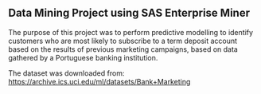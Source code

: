 ## Data Mining Project using SAS Enterprise Miner 

The purpose of this project was to perform predictive modelling to identify customers who are most likely to subscribe to a term deposit account based on the results of previous marketing campaigns, based on data gathered by a Portuguese banking institution.

The dataset was downloaded from: 
https://archive.ics.uci.edu/ml/datasets/Bank+Marketing

